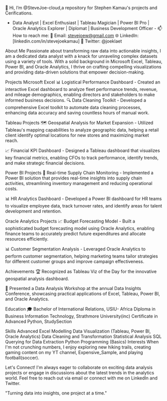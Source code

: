 👋 Hi, I’m @SteveJoe-cloud,a repository for Stephen Kamau's  projects and Cerifications.
-  Data Analyst | Excel Enthusiast | Tableau Magician | Power BI Pro | Oracle Analytics Explorer | Diplomat | Business Development Officer -
📫 How to reach me:
          📧 Email: stevejoew@gmail.com
          🌐 LinkedIn: [linkedin.com/in/stevejoekamau]
          📱 Twitter: @joeklaet

About Me
Passionate about transforming raw data into actionable insights, I am a dedicated data analyst with a knack for unraveling complex datasets using a variety of tools. With a solid background in Microsoft Excel, Tableau, Power BI, and Oracle Analytics, I thrive on crafting compelling visualizations and providing data-driven solutions that empower decision-making.

Projects
Microsoft Excel 
📊 Logistical Performance Dashboard - Created an interactive Excel dashboard to analyze fleet performance trends, revenue, and mileage demographics, enabling directors and stakeholders to make informed business decisions.
🔍 Data Cleaning Toolkit - Developed a comprehensive Excel toolkit to automate data cleaning processes, enhancing data accuracy and saving countless hours of manual work.

Tableau Projects
🗺️ Geospatial Analysis for Market Expansion - Utilized Tableau's mapping capabilities to analyze geographic data, helping a retail client identify optimal locations for new stores and maximizing market reach.

📈 Financial KPI Dashboard - Designed a Tableau dashboard that visualizes key financial metrics, enabling CFOs to track performance, identify trends, and make strategic financial decisions.

Power BI Projects
🔌 Real-time Supply Chain Monitoring - Implemented a Power BI solution that provides real-time insights into supply chain activities, streamlining inventory management and reducing operational costs.

📊 HR Analytics Dashboard - Developed a Power BI dashboard for HR teams to visualize employee data, track turnover rates, and identify areas for talent development and retention.

Oracle Analytics Projects
📈 Budget Forecasting Model - Built a sophisticated budget forecasting model using Oracle Analytics, enabling finance teams to accurately predict future expenditures and allocate resources efficiently.

📊 Customer Segmentation Analysis - Leveraged Oracle Analytics to perform customer segmentation, helping marketing teams tailor strategies for different customer groups and improve campaign effectiveness.

Achievements
🏆 Recognized as Tableau Viz of the Day for the innovative geospatial analysis dashboard.

📢 Presented a Data Analysis Workshop at the annual Data Insights Conference, showcasing practical applications of Excel, Tableau, Power BI, and Oracle Analytics.

Education
🎓 Bachelor of International Relations, USIU- Africa
    Diploma in Business Information Technology, Strathmore University(inc)
     Certificate in Advanced Python, StudySection

Skills
Advanced Excel Modelling
Data Visualization (Tableau, Power BI, Oracle Analytics)
Data Cleaning and Transformation
Statistical Analysis
SQL Querying for Data Extraction
Python Programming (Basics)
Interests
When I'm not crunching numbers, I enjoy exploring new hiking trails, creating gaming content on my YT channel, Expensive_Sample, and playing football(soccer).

Let's Connect!
I'm always eager to collaborate on exciting data analysis projects or engage in discussions about the latest trends in the analytics world. Feel free to reach out via email or connect with me on LinkedIn and Twitter.

"Turning data into insights, one project at a time."
